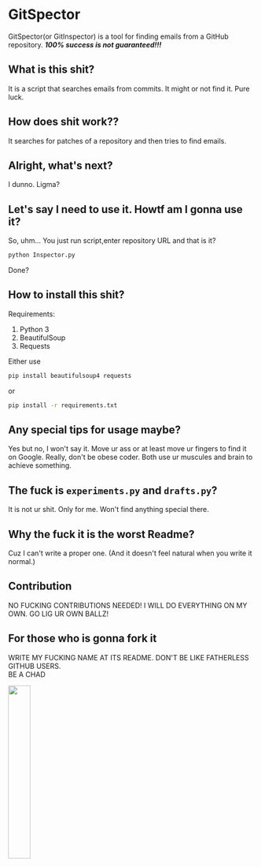 # GitSpector
GitSpector(or GitInspector) is a tool for finding emails from a GitHub repository. ***100% success is not guaranteed!!!***
  

## What is this shit?
It is a script that searches emails from commits. It might or not find it. Pure luck.



## How does shit work??
It searches for patches of a repository and then tries to find emails. 

## Alright, what's next?
I dunno. Ligma?


## Let's say I need to use it. Howtf am I gonna use it?
So, uhm... You just run script,enter repository URL and that is it?  
```cmd
python Inspector.py
```
Done?

## How to install this shit?
Requirements:  
1) Python 3
2) BeautifulSoup
3) Requests

Either use 
``` cmd
pip install beautifulsoup4 requests
```

or 
```cmd
pip install -r requirements.txt
```


## Any special tips for usage maybe?
Yes but no, I won't say it. Move ur ass or at least move ur fingers to find it on Google. Really, don't be obese coder. Both use ur muscules and brain to achieve something.


## The fuck is `experiments.py` and `drafts.py`?
It is not ur shit. Only for me. Won't find anything special there. 



## Why the fuck it is the worst Readme?
Cuz I can't write a proper one. (And it doesn't feel natural when you write it normal.)


## Contribution
NO FUCKING CONTRIBUTIONS NEEDED! I WILL DO EVERYTHING ON MY OWN. GO LIG UR OWN BALLZ!


## For those who is gonna fork it
WRITE MY FUCKING NAME AT ITS README. DON'T BE LIKE FATHERLESS GITHUB USERS.  
BE A CHAD


<img src="https://upload.wikimedia.org/wikipedia/ru/9/94/%D0%93%D0%B8%D0%B3%D0%B0%D1%87%D0%B0%D0%B4.jpg" width=30%>
